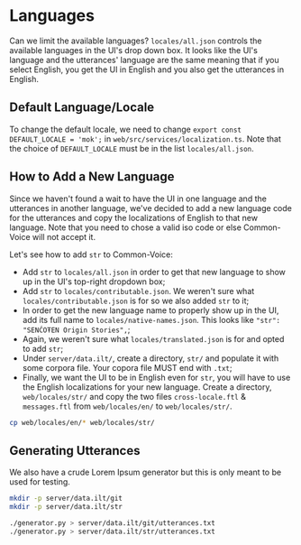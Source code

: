 # Languages
Can we limit the available languages?
`locales/all.json` controls the available languages in the UI's drop down box.
It looks like the UI's language and the utterances' language are the same meaning that if you select English, you get the UI in English and you also get the utterances in English.

## Default Language/Locale
To change the default locale, we need to change `export const DEFAULT_LOCALE = 'mok';` in `web/src/services/localization.ts`.
Note that the choice of `DEFAULT_LOCALE` must be in the list `locales/all.json`.

## How to Add a New Language
Since we haven't found a wait to have the UI in one language and the utterances in another language, we've decided to add a new language code for the utterances and copy the localizations of English to that new language.
Note that you need to chose a valid iso code or else Common-Voice will not accept it.

Let's see how to add `str` to Common-Voice:
* Add `str` to `locales/all.json` in order to get that new language to show up in the UI's top-right dropdown box;
* Add `str` to `locales/contributable.json`.  We weren't sure what `locales/contributable.json` is for so we also added `str` to it;
* In order to get the new language name to properly show up in the UI, add its full name to `locales/native-names.json`.  This looks like `"str": "SENĆOŦEN Origin Stories",`;
* Again, we weren't sure what `locales/translated.json` is for and opted to add `str`;
* Under `server/data.ilt/`, create a directory, `str/` and populate it with some corpora file.  Your copora file MUST end with `.txt`;
* Finally, we want the UI to be in English even for `str`, you will have to use the English localizations for your new language.  Create a directory, `web/locales/str/` and copy the two files `cross-locale.ftl` & `messages.ftl` from `web/locales/en/` to `web/locales/str/`.
```bash
cp web/locales/en/* web/locales/str/
```

## Generating Utterances
We also have a crude Lorem Ipsum generator but this is only meant to be used for testing.
```bash
mkdir -p server/data.ilt/git
mkdir -p server/data.ilt/str

./generator.py > server/data.ilt/git/utterances.txt
./generator.py > server/data.ilt/str/utterances.txt
```

